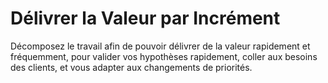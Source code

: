 # Délivrer la Valeur par Incrément

<summary>
Décomposez le travail afin de pouvoir délivrer de la valeur rapidement et fréquemment, pour valider vos hypothèses rapidement, coller aux besoins des clients, et vous adapter aux changements de priorités. 
</summary>
